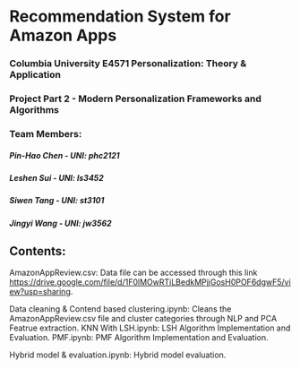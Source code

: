 
# Recommendation System for Amazon Apps

### Columbia University E4571 Personalization: Theory & Application
### Project Part 2 - Modern Personalization Frameworks and Algorithms


### Team Members:
##### Pin-Hao Chen - UNI: phc2121 
##### Leshen Sui - UNI: ls3452
##### Siwen Tang - UNI: st3101
##### Jingyi Wang - UNI: jw3562




## Contents:

AmazonAppReview.csv: Data file can be accessed through this link https://drive.google.com/file/d/1F0lMOwRTiLBedkMPjjGosH0POF6dgwF5/view?usp=sharing.

Data cleaning & Contend based clustering.ipynb: Cleans the AmazonAppReview.csv file and cluster categories through NLP and PCA Featrue extraction.
KNN With LSH.ipynb: LSH Algorithm Implementation and Evaluation.
PMF.ipynb: PMF Algorithm Implementation and Evaluation.

Hybrid model & evaluation.ipynb: Hybrid model evaluation.
